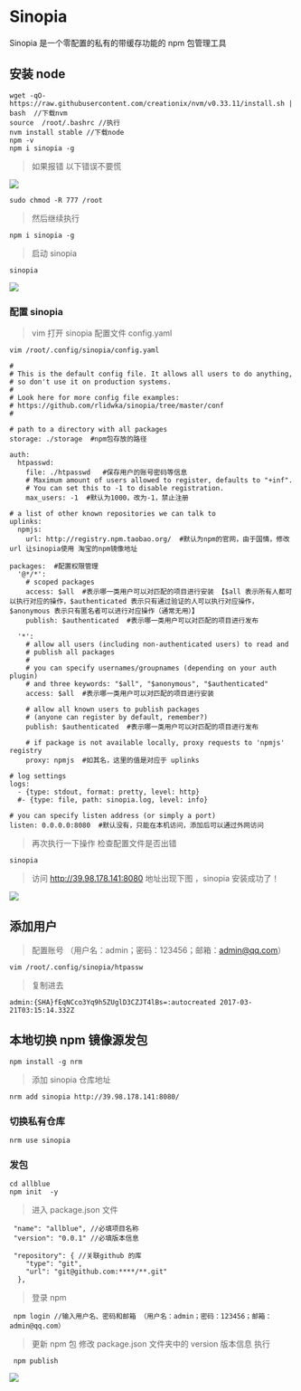 # Sinopia

Sinopia 是一个零配置的私有的带缓存功能的 npm 包管理工具

## 安装 node

```bush
wget -qO- https://raw.githubusercontent.com/creationix/nvm/v0.33.11/install.sh | bash  //下载nvm
source  /root/.bashrc //执行
nvm install stable //下载node
npm -v
npm i sinopia -g
```

> 如果报错 以下错误不要慌

![]('./img/02.png')

```code
sudo chmod -R 777 /root
```

> 然后继续执行

```bush
npm i sinopia -g
```

> 启动 sinopia

```bush
sinopia
```

![]('./img/04.png')

### 配置 sinopia

> vim 打开 sinopia 配置文件 config.yaml

```bush
vim /root/.config/sinopia/config.yaml
```

```bush
#
# This is the default config file. It allows all users to do anything,
# so don't use it on production systems.
#
# Look here for more config file examples:
# https://github.com/rlidwka/sinopia/tree/master/conf
#

# path to a directory with all packages
storage: ./storage  #npm包存放的路径

auth:
  htpasswd:
    file: ./htpasswd   #保存用户的账号密码等信息
    # Maximum amount of users allowed to register, defaults to "+inf".
    # You can set this to -1 to disable registration.
    max_users: -1  #默认为1000，改为-1，禁止注册

# a list of other known repositories we can talk to
uplinks:
  npmjs:
    url: http://registry.npm.taobao.org/  #默认为npm的官网，由于国情，修改 url 让sinopia使用 淘宝的npm镜像地址

packages:  #配置权限管理
  '@*/*':
    # scoped packages
    access: $all  #表示哪一类用户可以对匹配的项目进行安装 【$all 表示所有人都可以执行对应的操作，$authenticated 表示只有通过验证的人可以执行对应操作，$anonymous 表示只有匿名者可以进行对应操作（通常无用）】
    publish: $authenticated  #表示哪一类用户可以对匹配的项目进行发布

  '*':
    # allow all users (including non-authenticated users) to read and
    # publish all packages
    #
    # you can specify usernames/groupnames (depending on your auth plugin)
    # and three keywords: "$all", "$anonymous", "$authenticated"
    access: $all  #表示哪一类用户可以对匹配的项目进行安装

    # allow all known users to publish packages
    # (anyone can register by default, remember?)
    publish: $authenticated  #表示哪一类用户可以对匹配的项目进行发布

    # if package is not available locally, proxy requests to 'npmjs' registry
    proxy: npmjs  #如其名，这里的值是对应于 uplinks

# log settings
logs:
  - {type: stdout, format: pretty, level: http}
  #- {type: file, path: sinopia.log, level: info}

# you can specify listen address (or simply a port)
listen: 0.0.0.0:8080  #默认没有，只能在本机访问，添加后可以通过外网访问
```

> 再次执行一下操作 检查配置文件是否出错

```bush
sinopia
```

> 访问 http://39.98.178.141:8080 地址出现下图 ，sinopia 安装成功了！

![]('./img/02.png')

## 添加用户

> 配置账号 （用户名：admin；密码：123456；邮箱：admin@qq.com）

```bush
vim /root/.config/sinopia/htpassw
```

> 复制进去

```code
admin:{SHA}fEqNCco3Yq9h5ZUglD3CZJT4lBs=:autocreated 2017-03-21T03:15:14.332Z
```

## 本地切换 npm 镜像源发包

```code
npm install -g nrm
```

> 添加 sinopia 仓库地址

```code
nrm add sinopia http://39.98.178.141:8080/
```

### 切换私有仓库

```code
nrm use sinopia
```

### 发包

```code
cd allblue
npm init  -y
```

> 进入 package.json 文件

```code
 "name": "allblue", //必填项目名称
 "version": "0.0.1" //必填版本信息

 "repository": { //关联github 的库
    "type": "git",
    "url": "git@github.com:****/**.git"
  },
```

> 登录 npm

```code
 npm login //输入用户名、密码和邮箱 （用户名：admin；密码：123456；邮箱：admin@qq.com）
```

> 更新 npm 包 修改 package.json 文件夹中的 version 版本信息
> 执行

```code
 npm publish
```

![]('./img/03jpeg')
